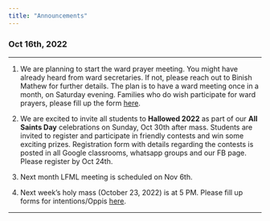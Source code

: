 ```yaml
---
title: "Announcements"
---
```


### Oct 16th, 2022
---
1. We are planning to start the ward prayer meeting. You might have already heard from ward secretaries. If not, please reach out to Binish Mathew for further details. The plan is to have a ward meeting once in a month, on Saturday evening. Families who do wish participate for ward prayers, please fill up the form <a target="_blank" href="https://forms.gle/BeBr4fBVzjX8A8qq6">here</a>. 

2. We are excited to invite all students to **Hallowed 2022** as part of our **All Saints Day** celebrations on Sunday, Oct 30th after mass. Students are invited to register and participate in friendly contests and win some exciting prizes. Registration form with details regarding the contests is posted in all Google classrooms, whatsapp groups and our FB page. Please register by Oct 24th.

3. Next month LFML meeting is scheduled on Nov 6th.

4. Next week’s holy mass (October 23, 2022) is at 5 PM. Please fill up forms for intentions/Oppis <a href="/online-forms">here</a>.

---
